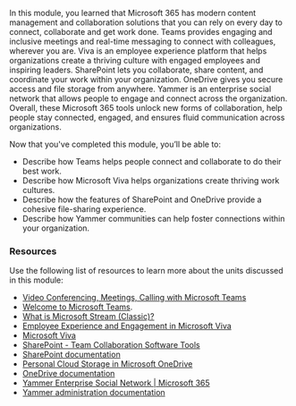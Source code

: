 In this module, you learned that Microsoft 365 has modern content management and collaboration solutions that you can rely on every day to connect, collaborate and get work done. Teams provides engaging and inclusive meetings and real-time messaging to connect with colleagues, wherever you are. Viva is an employee experience platform that helps organizations create a thriving culture with engaged employees and inspiring leaders. SharePoint lets you collaborate, share content, and coordinate your work within your organization. OneDrive gives you secure access and file storage from anywhere. Yammer is an enterprise social network that allows people to engage and connect across the organization. Overall, these Microsoft 365 tools unlock new forms of collaboration, help people stay connected, engaged, and ensures fluid communication across organizations.

Now that you've completed this module, you’ll be able to:

 -  Describe how Teams helps people connect and collaborate to do their best work.
 -  Describe how Microsoft Viva helps organizations create thriving work cultures.
 -  Describe how the features of SharePoint and OneDrive provide a cohesive file-sharing experience.
 -  Describe how Yammer communities can help foster connections within your organization.

### Resources

Use the following list of resources to learn more about the units discussed in this module:

 -  [Video Conferencing, Meetings, Calling with Microsoft Teams](https://www.microsoft.com/microsoft-teams/group-chat-software?azure-portal=true)
 -  [Welcome to Microsoft Teams](/microsoftteams/teams-overview?azure-portal=true).
 -  [What is Microsoft Stream (Classic)?](/stream/overview?azure-portal=true)
 -  [Employee Experience and Engagement in Microsoft Viva](https://www.microsoft.com/microsoft-viva?azure-portal=true)
 - [Microsoft Viva](/viva/?azure-portal=true)
 -  [SharePoint - Team Collaboration Software Tools](https://www.microsoft.com/microsoft-365/sharepoint/collaboration?azure-portal=true)
 -  [SharePoint documentation](/sharepoint/?azure-portal=true)
 -  [Personal Cloud Storage in Microsoft OneDrive](https://www.microsoft.com/microsoft-365/onedrive/online-cloud-storage?azure-portal=true)
 -  [OneDrive documentation](/onedrive/?azure-portal=true)
 -  [Yammer Enterprise Social Network \| Microsoft 365](https://www.microsoft.com/microsoft-365/yammer/yammer-overview?azure-portal=true)
 -  [Yammer administration documentation](/yammer/?azure-portal=true)
